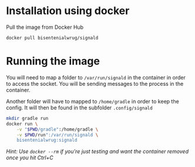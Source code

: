 # Installation using docker

Pull the image from Docker Hub

`docker pull bisentenialwrug/signald`

# Running the image

You will need to map a folder to `/var/run/signald` in the container
in order to access the socket. You will be sending messages to the
process in the container.

Another folder will have to mapped to `/home/gradle` in order to keep
the config. It will then be found in the subfolder `.config/signald`

```bash
mkdir gradle run
docker run \
    -v "$PWD/gradle":/home/gradle \
    -v $PWD/run":/var/run/signald \
    bisentenialwrug:signald
```

_Hint: Use `docker --rm` if you're just testing and want the container removed once you hit Ctrl+C_
